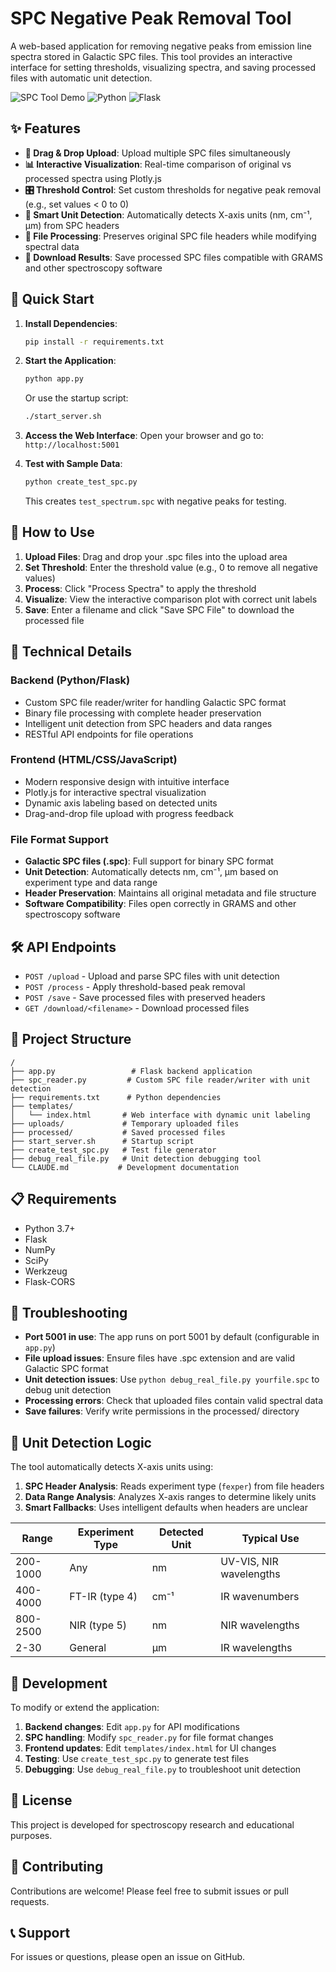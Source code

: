 # SPC Negative Peak Removal Tool

A web-based application for removing negative peaks from emission line spectra stored in Galactic SPC files. This tool provides an interactive interface for setting thresholds, visualizing spectra, and saving processed files with automatic unit detection.

![SPC Tool Demo](https://img.shields.io/badge/Status-Working-brightgreen) ![Python](https://img.shields.io/badge/Python-3.7+-blue) ![Flask](https://img.shields.io/badge/Flask-2.3+-green)

## ✨ Features

- **🎯 Drag & Drop Upload**: Upload multiple SPC files simultaneously
- **📊 Interactive Visualization**: Real-time comparison of original vs processed spectra using Plotly.js
- **🎛️ Threshold Control**: Set custom thresholds for negative peak removal (e.g., set values < 0 to 0)
- **🔧 Smart Unit Detection**: Automatically detects X-axis units (nm, cm⁻¹, μm) from SPC headers
- **💾 File Processing**: Preserves original SPC file headers while modifying spectral data
- **📁 Download Results**: Save processed SPC files compatible with GRAMS and other spectroscopy software

## 🚀 Quick Start

1. **Install Dependencies**:
   ```bash
   pip install -r requirements.txt
   ```

2. **Start the Application**:
   ```bash
   python app.py
   ```
   Or use the startup script:
   ```bash
   ./start_server.sh
   ```

3. **Access the Web Interface**:
   Open your browser and go to: `http://localhost:5001`

4. **Test with Sample Data**:
   ```bash
   python create_test_spc.py
   ```
   This creates `test_spectrum.spc` with negative peaks for testing.

## 📖 How to Use

1. **Upload Files**: Drag and drop your .spc files into the upload area
2. **Set Threshold**: Enter the threshold value (e.g., 0 to remove all negative values)
3. **Process**: Click "Process Spectra" to apply the threshold
4. **Visualize**: View the interactive comparison plot with correct unit labels
5. **Save**: Enter a filename and click "Save SPC File" to download the processed file

## 🔬 Technical Details

### Backend (Python/Flask)
- Custom SPC file reader/writer for handling Galactic SPC format
- Binary file processing with complete header preservation
- Intelligent unit detection from SPC headers and data ranges
- RESTful API endpoints for file operations

### Frontend (HTML/CSS/JavaScript)
- Modern responsive design with intuitive interface
- Plotly.js for interactive spectral visualization
- Dynamic axis labeling based on detected units
- Drag-and-drop file upload with progress feedback

### File Format Support
- **Galactic SPC files (.spc)**: Full support for binary SPC format
- **Unit Detection**: Automatically detects nm, cm⁻¹, μm based on experiment type and data range
- **Header Preservation**: Maintains all original metadata and file structure
- **Software Compatibility**: Files open correctly in GRAMS and other spectroscopy software

## 🛠️ API Endpoints

- `POST /upload` - Upload and parse SPC files with unit detection
- `POST /process` - Apply threshold-based peak removal
- `POST /save` - Save processed files with preserved headers
- `GET /download/<filename>` - Download processed files

## 📁 Project Structure

```
/
├── app.py                 # Flask backend application
├── spc_reader.py         # Custom SPC file reader/writer with unit detection
├── requirements.txt      # Python dependencies
├── templates/
│   └── index.html       # Web interface with dynamic unit labeling
├── uploads/             # Temporary uploaded files
├── processed/           # Saved processed files
├── start_server.sh      # Startup script
├── create_test_spc.py   # Test file generator
├── debug_real_file.py   # Unit detection debugging tool
└── CLAUDE.md           # Development documentation
```

## 📋 Requirements

- Python 3.7+
- Flask
- NumPy
- SciPy
- Werkzeug
- Flask-CORS

## 🔧 Troubleshooting

- **Port 5001 in use**: The app runs on port 5001 by default (configurable in `app.py`)
- **File upload issues**: Ensure files have .spc extension and are valid Galactic SPC format
- **Unit detection issues**: Use `python debug_real_file.py yourfile.spc` to debug unit detection
- **Processing errors**: Check that uploaded files contain valid spectral data
- **Save failures**: Verify write permissions in the processed/ directory

## 🔬 Unit Detection Logic

The tool automatically detects X-axis units using:

1. **SPC Header Analysis**: Reads experiment type (`fexper`) from file headers
2. **Data Range Analysis**: Analyzes X-axis ranges to determine likely units
3. **Smart Fallbacks**: Uses intelligent defaults when headers are unclear

| Range | Experiment Type | Detected Unit | Typical Use |
|-------|----------------|---------------|-------------|
| 200-1000 | Any | nm | UV-VIS, NIR wavelengths |
| 400-4000 | FT-IR (type 4) | cm⁻¹ | IR wavenumbers |
| 800-2500 | NIR (type 5) | nm | NIR wavelengths |
| 2-30 | General | μm | IR wavelengths |

## 🚀 Development

To modify or extend the application:

1. **Backend changes**: Edit `app.py` for API modifications
2. **SPC handling**: Modify `spc_reader.py` for file format changes  
3. **Frontend updates**: Edit `templates/index.html` for UI changes
4. **Testing**: Use `create_test_spc.py` to generate test files
5. **Debugging**: Use `debug_real_file.py` to troubleshoot unit detection

## 📝 License

This project is developed for spectroscopy research and educational purposes.

## 🤝 Contributing

Contributions are welcome! Please feel free to submit issues or pull requests.

## 📞 Support

For issues or questions, please open an issue on GitHub.